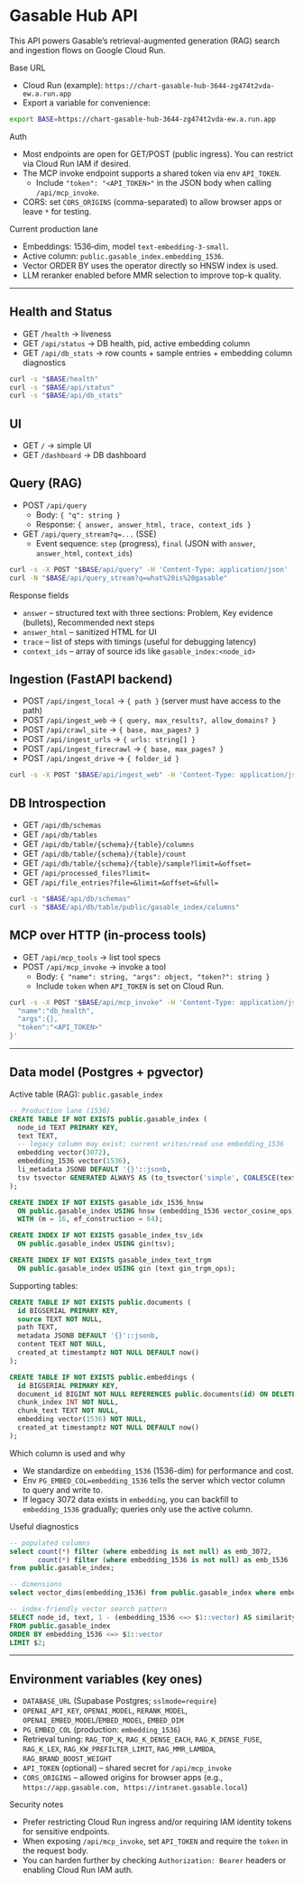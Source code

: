 # Gasable Hub API

This API powers Gasable’s retrieval-augmented generation (RAG) search and ingestion flows on Google Cloud Run.

Base URL
- Cloud Run (example): `https://chart-gasable-hub-3644-zg474t2vda-ew.a.run.app`
- Export a variable for convenience:
```bash
export BASE=https://chart-gasable-hub-3644-zg474t2vda-ew.a.run.app
```

Auth
- Most endpoints are open for GET/POST (public ingress). You can restrict via Cloud Run IAM if desired.
- The MCP invoke endpoint supports a shared token via env `API_TOKEN`.
  - Include `"token": "<API_TOKEN>"` in the JSON body when calling `/api/mcp_invoke`.
- CORS: set `CORS_ORIGINS` (comma-separated) to allow browser apps or leave `*` for testing.

Current production lane
- Embeddings: 1536‑dim, model `text-embedding-3-small`.
- Active column: `public.gasable_index.embedding_1536`.
- Vector ORDER BY uses the operator directly so HNSW index is used.
- LLM reranker enabled before MMR selection to improve top-k quality.

---

## Health and Status
- GET `/health` → liveness
- GET `/api/status` → DB health, pid, active embedding column
- GET `/api/db_stats` → row counts + sample entries + embedding column diagnostics

```bash
curl -s "$BASE/health"
curl -s "$BASE/api/status"
curl -s "$BASE/api/db_stats"
```

## UI
- GET `/` → simple UI
- GET `/dashboard` → DB dashboard

## Query (RAG)
- POST `/api/query`
  - Body: `{ "q": string }`
  - Response: `{ answer, answer_html, trace, context_ids }`
- GET `/api/query_stream?q=...` (SSE)
  - Event sequence: `step` (progress), `final` (JSON with `answer`, `answer_html`, `context_ids`)

```bash
curl -s -X POST "$BASE/api/query" -H 'Content-Type: application/json' -d '{"q":"what is gasable"}'
curl -N "$BASE/api/query_stream?q=what%20is%20gasable"
```

Response fields
- `answer` – structured text with three sections: Problem, Key evidence (bullets), Recommended next steps
- `answer_html` – sanitized HTML for UI
- `trace` – list of steps with timings (useful for debugging latency)
- `context_ids` – array of source ids like `gasable_index:<node_id>`

## Ingestion (FastAPI backend)
- POST `/api/ingest_local` → `{ path }` (server must have access to the path)
- POST `/api/ingest_web` → `{ query, max_results?, allow_domains? }`
- POST `/api/crawl_site` → `{ base, max_pages? }`
- POST `/api/ingest_urls` → `{ urls: string[] }`
- POST `/api/ingest_firecrawl` → `{ base, max_pages? }`
- POST `/api/ingest_drive` → `{ folder_id }`

```bash
curl -s -X POST "$BASE/api/ingest_web" -H 'Content-Type: application/json' -d '{"query":"site:gasable.com","max_results":10}'
```

## DB Introspection
- GET `/api/db/schemas`
- GET `/api/db/tables`
- GET `/api/db/table/{schema}/{table}/columns`
- GET `/api/db/table/{schema}/{table}/count`
- GET `/api/db/table/{schema}/{table}/sample?limit=&offset=`
- GET `/api/processed_files?limit=`
- GET `/api/file_entries?file=&limit=&offset=&full=`

```bash
curl -s "$BASE/api/db/schemas"
curl -s "$BASE/api/db/table/public/gasable_index/columns"
```

## MCP over HTTP (in‑process tools)
- GET `/api/mcp_tools` → list tool specs
- POST `/api/mcp_invoke` → invoke a tool
  - Body: `{ "name": string, "args": object, "token?": string }`
  - Include `token` when `API_TOKEN` is set on Cloud Run.

```bash
curl -s -X POST "$BASE/api/mcp_invoke" -H 'Content-Type: application/json' -d '{
  "name":"db_health",
  "args":{},
  "token":"<API_TOKEN>"
}'
```

---

## Data model (Postgres + pgvector)

Active table (RAG): `public.gasable_index`
```sql
-- Production lane (1536)
CREATE TABLE IF NOT EXISTS public.gasable_index (
  node_id TEXT PRIMARY KEY,
  text TEXT,
  -- legacy column may exist; current writes/read use embedding_1536
  embedding vector(3072),
  embedding_1536 vector(1536),
  li_metadata JSONB DEFAULT '{}'::jsonb,
  tsv tsvector GENERATED ALWAYS AS (to_tsvector('simple', COALESCE(text,''))) STORED
);

CREATE INDEX IF NOT EXISTS gasable_idx_1536_hnsw
  ON public.gasable_index USING hnsw (embedding_1536 vector_cosine_ops)
  WITH (m = 16, ef_construction = 64);

CREATE INDEX IF NOT EXISTS gasable_index_tsv_idx
  ON public.gasable_index USING gin(tsv);

CREATE INDEX IF NOT EXISTS gasable_index_text_trgm
  ON public.gasable_index USING gin (text gin_trgm_ops);
```

Supporting tables:
```sql
CREATE TABLE IF NOT EXISTS public.documents (
  id BIGSERIAL PRIMARY KEY,
  source TEXT NOT NULL,
  path TEXT,
  metadata JSONB DEFAULT '{}'::jsonb,
  content TEXT NOT NULL,
  created_at timestamptz NOT NULL DEFAULT now()
);

CREATE TABLE IF NOT EXISTS public.embeddings (
  id BIGSERIAL PRIMARY KEY,
  document_id BIGINT NOT NULL REFERENCES public.documents(id) ON DELETE CASCADE,
  chunk_index INT NOT NULL,
  chunk_text TEXT NOT NULL,
  embedding vector(1536) NOT NULL,
  created_at timestamptz NOT NULL DEFAULT now()
);
```

Which column is used and why
- We standardize on `embedding_1536` (1536-dim) for performance and cost.
- Env `PG_EMBED_COL=embedding_1536` tells the server which vector column to query and write to.
- If legacy 3072 data exists in `embedding`, you can backfill to `embedding_1536` gradually; queries only use the active column.

Useful diagnostics
```sql
-- populated columns
select count(*) filter (where embedding is not null) as emb_3072,
       count(*) filter (where embedding_1536 is not null) as emb_1536
from public.gasable_index;

-- dimensions
select vector_dims(embedding_1536) from public.gasable_index where embedding_1536 is not null limit 1;

-- index-friendly vector search pattern
SELECT node_id, text, 1 - (embedding_1536 <=> $1::vector) AS similarity
FROM public.gasable_index
ORDER BY embedding_1536 <=> $1::vector
LIMIT $2;
```

---

## Environment variables (key ones)
- `DATABASE_URL` (Supabase Postgres; `sslmode=require`)
- `OPENAI_API_KEY`, `OPENAI_MODEL`, `RERANK_MODEL`, `OPENAI_EMBED_MODEL`/`EMBED_MODEL`, `EMBED_DIM`
- `PG_EMBED_COL` (production: `embedding_1536`)
- Retrieval tuning: `RAG_TOP_K`, `RAG_K_DENSE_EACH`, `RAG_K_DENSE_FUSE`, `RAG_K_LEX`, `RAG_KW_PREFILTER_LIMIT`, `RAG_MMR_LAMBDA`, `RAG_BRAND_BOOST_WEIGHT`
- `API_TOKEN` (optional) – shared secret for `/api/mcp_invoke`
- `CORS_ORIGINS` – allowed origins for browser apps (e.g., `https://app.gasable.com, https://intranet.gasable.local`)

Security notes
- Prefer restricting Cloud Run ingress and/or requiring IAM identity tokens for sensitive endpoints.
- When exposing `/api/mcp_invoke`, set `API_TOKEN` and require the `token` in the request body.
- You can harden further by checking `Authorization: Bearer` headers or enabling Cloud Run IAM auth.

